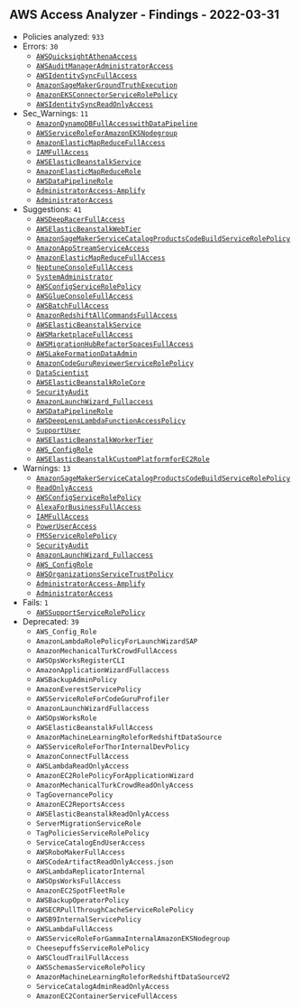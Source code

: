 ## AWS Access Analyzer - Findings - 2022-03-31

- Policies analyzed: `933`
- Errors: `30`
  - [`AWSQuicksightAthenaAccess`](./AWSQuicksightAthenaAccess.json)
  - [`AWSAuditManagerAdministratorAccess`](./AWSAuditManagerAdministratorAccess.json)
  - [`AWSIdentitySyncFullAccess`](./AWSIdentitySyncFullAccess.json)
  - [`AmazonSageMakerGroundTruthExecution`](./AmazonSageMakerGroundTruthExecution.json)
  - [`AmazonEKSConnectorServiceRolePolicy`](./AmazonEKSConnectorServiceRolePolicy.json)
  - [`AWSIdentitySyncReadOnlyAccess`](./AWSIdentitySyncReadOnlyAccess.json)
- Sec_Warnings: `11`
  - [`AmazonDynamoDBFullAccesswithDataPipeline`](./AmazonDynamoDBFullAccesswithDataPipeline.json)
  - [`AWSServiceRoleForAmazonEKSNodegroup`](./AWSServiceRoleForAmazonEKSNodegroup.json)
  - [`AmazonElasticMapReduceFullAccess`](./AmazonElasticMapReduceFullAccess.json)
  - [`IAMFullAccess`](./IAMFullAccess.json)
  - [`AWSElasticBeanstalkService`](./AWSElasticBeanstalkService.json)
  - [`AmazonElasticMapReduceRole`](./AmazonElasticMapReduceRole.json)
  - [`AWSDataPipelineRole`](./AWSDataPipelineRole.json)
  - [`AdministratorAccess-Amplify`](./AdministratorAccess-Amplify.json)
  - [`AdministratorAccess`](./AdministratorAccess.json)
- Suggestions: `41`
  - [`AWSDeepRacerFullAccess`](./AWSDeepRacerFullAccess.json)
  - [`AWSElasticBeanstalkWebTier`](./AWSElasticBeanstalkWebTier.json)
  - [`AmazonSageMakerServiceCatalogProductsCodeBuildServiceRolePolicy`](./AmazonSageMakerServiceCatalogProductsCodeBuildServiceRolePolicy.json)
  - [`AmazonAppStreamServiceAccess`](./AmazonAppStreamServiceAccess.json)
  - [`AmazonElasticMapReduceFullAccess`](./AmazonElasticMapReduceFullAccess.json)
  - [`NeptuneConsoleFullAccess`](./NeptuneConsoleFullAccess.json)
  - [`SystemAdministrator`](./SystemAdministrator.json)
  - [`AWSConfigServiceRolePolicy`](./AWSConfigServiceRolePolicy.json)
  - [`AWSGlueConsoleFullAccess`](./AWSGlueConsoleFullAccess.json)
  - [`AWSBatchFullAccess`](./AWSBatchFullAccess.json)
  - [`AmazonRedshiftAllCommandsFullAccess`](./AmazonRedshiftAllCommandsFullAccess.json)
  - [`AWSElasticBeanstalkService`](./AWSElasticBeanstalkService.json)
  - [`AWSMarketplaceFullAccess`](./AWSMarketplaceFullAccess.json)
  - [`AWSMigrationHubRefactorSpacesFullAccess`](./AWSMigrationHubRefactorSpacesFullAccess.json)
  - [`AWSLakeFormationDataAdmin`](./AWSLakeFormationDataAdmin.json)
  - [`AmazonCodeGuruReviewerServiceRolePolicy`](./AmazonCodeGuruReviewerServiceRolePolicy.json)
  - [`DataScientist`](./DataScientist.json)
  - [`AWSElasticBeanstalkRoleCore`](./AWSElasticBeanstalkRoleCore.json)
  - [`SecurityAudit`](./SecurityAudit.json)
  - [`AmazonLaunchWizard_Fullaccess`](./AmazonLaunchWizard_Fullaccess.json)
  - [`AWSDataPipelineRole`](./AWSDataPipelineRole.json)
  - [`AWSDeepLensLambdaFunctionAccessPolicy`](./AWSDeepLensLambdaFunctionAccessPolicy.json)
  - [`SupportUser`](./SupportUser.json)
  - [`AWSElasticBeanstalkWorkerTier`](./AWSElasticBeanstalkWorkerTier.json)
  - [`AWS_ConfigRole`](./AWS_ConfigRole.json)
  - [`AWSElasticBeanstalkCustomPlatformforEC2Role`](./AWSElasticBeanstalkCustomPlatformforEC2Role.json)
- Warnings: `13`
  - [`AmazonSageMakerServiceCatalogProductsCodeBuildServiceRolePolicy`](./AmazonSageMakerServiceCatalogProductsCodeBuildServiceRolePolicy.json)
  - [`ReadOnlyAccess`](./ReadOnlyAccess.json)
  - [`AWSConfigServiceRolePolicy`](./AWSConfigServiceRolePolicy.json)
  - [`AlexaForBusinessFullAccess`](./AlexaForBusinessFullAccess.json)
  - [`IAMFullAccess`](./IAMFullAccess.json)
  - [`PowerUserAccess`](./PowerUserAccess.json)
  - [`FMSServiceRolePolicy`](./FMSServiceRolePolicy.json)
  - [`SecurityAudit`](./SecurityAudit.json)
  - [`AmazonLaunchWizard_Fullaccess`](./AmazonLaunchWizard_Fullaccess.json)
  - [`AWS_ConfigRole`](./AWS_ConfigRole.json)
  - [`AWSOrganizationsServiceTrustPolicy`](./AWSOrganizationsServiceTrustPolicy.json)
  - [`AdministratorAccess-Amplify`](./AdministratorAccess-Amplify.json)
  - [`AdministratorAccess`](./AdministratorAccess.json)
- Fails: `1`
  - [`AWSSupportServiceRolePolicy`](./AWSSupportServiceRolePolicy.json)
- Deprecated: `39`
  - `AWS_Config_Role`
  - `AmazonLambdaRolePolicyForLaunchWizardSAP`
  - `AmazonMechanicalTurkCrowdFullAccess`
  - `AWSOpsWorksRegisterCLI`
  - `AmazonApplicationWizardFullaccess`
  - `AWSBackupAdminPolicy`
  - `AmazonEverestServicePolicy`
  - `AWSServiceRoleForCodeGuruProfiler`
  - `AmazonLaunchWizardFullaccess`
  - `AWSOpsWorksRole`
  - `AWSElasticBeanstalkFullAccess`
  - `AmazonMachineLearningRoleforRedshiftDataSource`
  - `AWSServiceRoleForThorInternalDevPolicy`
  - `AmazonConnectFullAccess`
  - `AWSLambdaReadOnlyAccess`
  - `AmazonEC2RolePolicyForApplicationWizard`
  - `AmazonMechanicalTurkCrowdReadOnlyAccess`
  - `TagGovernancePolicy`
  - `AmazonEC2ReportsAccess`
  - `AWSElasticBeanstalkReadOnlyAccess`
  - `ServerMigrationServiceRole`
  - `TagPoliciesServiceRolePolicy`
  - `ServiceCatalogEndUserAccess`
  - `AWSRoboMakerFullAccess`
  - `AWSCodeArtifactReadOnlyAccess.json`
  - `AWSLambdaReplicatorInternal`
  - `AWSOpsWorksFullAccess`
  - `AmazonEC2SpotFleetRole`
  - `AWSBackupOperatorPolicy`
  - `AWSECRPullThroughCacheServiceRolePolicy`
  - `AWSB9InternalServicePolicy`
  - `AWSLambdaFullAccess`
  - `AWSServiceRoleForGammaInternalAmazonEKSNodegroup`
  - `CheesepuffsServiceRolePolicy`
  - `AWSCloudTrailFullAccess`
  - `AWSSchemasServiceRolePolicy`
  - `AmazonMachineLearningRoleforRedshiftDataSourceV2`
  - `ServiceCatalogAdminReadOnlyAccess`
  - `AmazonEC2ContainerServiceFullAccess`
